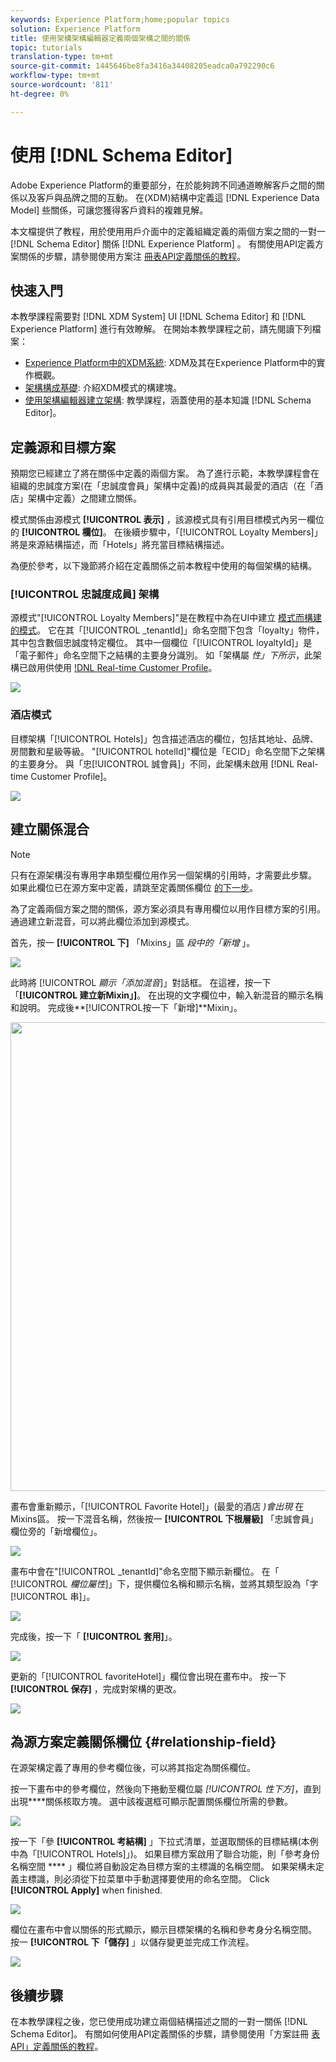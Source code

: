 ```yaml
---
keywords: Experience Platform;home;popular topics
solution: Experience Platform
title: 使用架構架構編輯器定義兩個架構之間的關係
topic: tutorials
translation-type: tm+mt
source-git-commit: 1445646be8fa3416a34408205eadca0a792290c6
workflow-type: tm+mt
source-wordcount: '811'
ht-degree: 0%

---
```



# 使用 [!DNL Schema Editor]

Adobe Experience Platform的重要部分，在於能夠跨不同通道瞭解客戶之間的關係以及客戶與品牌之間的互動。 在(XDM)結構中定義這 [!DNL Experience Data Model] 些關係，可讓您獲得客戶資料的複雜見解。

本文檔提供了教程，用於使用用戶介面中的定義組織定義的兩個方案之間的一對一 [!DNL Schema Editor] 關係 [!DNL Experience Platform] 。 有關使用API定義方案關係的步驟，請參閱使用方案注 [冊表API定義關係的教程](relationship-api.md)。

## 快速入門

本教學課程需要對 [!DNL XDM System] UI [!DNL Schema Editor] 和 [!DNL Experience Platform] 進行有效瞭解。 在開始本教學課程之前，請先閱讀下列檔案：

* [Experience Platform中的XDM系統](../home.md): XDM及其在Experience Platform中的實作概觀。
* [架構構成基礎](../schema/composition.md): 介紹XDM模式的構建塊。
* [使用架構編輯器建立架構](create-schema-ui.md): 教學課程，涵蓋使用的基本知識 [!DNL Schema Editor]。

## 定義源和目標方案

預期您已經建立了將在關係中定義的兩個方案。 為了進行示範，本教學課程會在組織的忠誠度方案(在「忠誠度會員」架構中定義)的成員與其最愛的酒店（在「酒店」架構中定義）之間建立關係。

模式關係由源模式 **[!UICONTROL 表示]** ，該源模式具有引用目標模式內另一欄位的 **[!UICONTROL 欄位]**。 在後續步驟中，「[!UICONTROL Loyalty Members]」將是來源結構描述，而「Hotels」將充當目標結構描述。

為便於參考，以下幾節將介紹在定義關係之前本教程中使用的每個架構的結構。

### [!UICONTROL 忠誠度成員] 架構

源模式&quot;[!UICONTROL Loyalty Members]&quot;是在教程中為在UI中建立 [模式而構建的模式](create-schema-ui.md)。 它在其「[!UICONTROL \_tenantId]」命名空間下包含「loyalty」物件，其中包含數個忠誠度特定欄位。 其中一個欄位「[!UICONTROL loyaltyId]」是「電子郵件」命名空間下之結構的主要身分識別。 如「架構屬 _性」下所示_，此架構已啟用供使用 [!DNL Real-time Customer Profile](../../profile/home.md)。

![](../images/tutorials/relationship/loyalty-members.png)

### 酒店模式

目標架構「[!UICONTROL Hotels]」包含描述酒店的欄位，包括其地址、品牌、房間數和星級等級。 &quot;[!UICONTROL hotelId]&quot;欄位是「ECID」命名空間下之架構的主要身分。 與「忠[!UICONTROL 誠會員]」不同，此架構未啟用 [!DNL Real-time Customer Profile]。

![](../images/tutorials/relationship/hotels.png)

## 建立關係混合

>[!NOTE]
>
>只有在源架構沒有專用字串類型欄位用作另一個架構的引用時，才需要此步驟。 如果此欄位已在源方案中定義，請跳至定義關係欄位 [的下一步](#relationship-field)。

為了定義兩個方案之間的關係，源方案必須具有專用欄位以用作目標方案的引用。 通過建立新混音，可以將此欄位添加到源模式。

首先，按一 **[!UICONTROL 下]** 「Mixins」區 _段中的「新增_ 」。

![](../images/tutorials/relationship/loyalty-add-mixin.png)

此時將 [!UICONTROL _顯示「添加混音&#x200B;_]」對話框。 在這裡，按一下「**[!UICONTROL &#x200B;建立新Mixin」]**。 在出現的文字欄位中，輸入新混音的顯示名稱和說明。 完成後**[!UICONTROL &#x200B;按一下「新增&#x200B;]**Mixin」。

<img src="../images/tutorials/relationship/loyalty-create-new-mixin.png" width="750"><br>

畫布會重新顯示，「[!UICONTROL Favorite Hotel]」(最愛的酒店 _)會出現_ 在Mixins區。 按一下混音名稱，然後按一 **[!UICONTROL 下根層級]** 「忠誠會員」欄位旁的「新增欄位」。

![](../images/tutorials/relationship/loyalty-add-field.png)

畫布中會在&quot;[!UICONTROL \_tenantId]&quot;命名空間下顯示新欄位。 在「 [!UICONTROL _欄位屬性&#x200B;_]」下，提供欄位名稱和顯示名稱，並將其類型設為「字[!UICONTROL 串]」。

![](../images/tutorials/relationship/relationship-field-details.png)

完成後，按一下「 **[!UICONTROL 套用]**」。

![](../images/tutorials/relationship/relationship-field-apply.png)

更新的「[!UICONTROL favoriteHotel]」欄位會出現在畫布中。 按一下 **[!UICONTROL 保存]** ，完成對架構的更改。

![](../images/tutorials/relationship/relationship-field-save.png)

## 為源方案定義關係欄位 {#relationship-field}

在源架構定義了專用的參考欄位後，可以將其指定為關係欄位。

按一下畫布中的參考欄位，然後向下捲動至欄位屬 _[!UICONTROL 性下方]_，直到出現****關係核取方塊。 選中該複選框可顯示配置關係欄位所需的參數。

![](../images/tutorials/relationship/relationship-checkbox.png)

按一下「參 **[!UICONTROL 考結構]** 」下拉式清單，並選取關係的目標結構(本例中為「[!UICONTROL Hotels]」)。 如果目標方案啟用了聯合功能，則「參考身份名稱空間 **** 」欄位將自動設定為目標方案的主標識的名稱空間。 如果架構未定義主標識，則必須從下拉菜單中手動選擇要使用的命名空間。 Click **[!UICONTROL Apply]** when finished.

![](../images/tutorials/relationship/reference-schema-id-namespace.png)

欄位在畫布中會以關係的形式顯示，顯示目標架構的名稱和參考身分名稱空間。 按一 **[!UICONTROL 下「儲存]** 」以儲存變更並完成工作流程。

![](../images/tutorials/relationship/relationship-save.png)

## 後續步驟

在本教學課程之後，您已使用成功建立兩個結構描述之間的一對一關係 [!DNL Schema Editor]。 有關如何使用API定義關係的步驟，請參閱使用「方案註冊 [表API」定義關係的教程](relationship-api.md)。